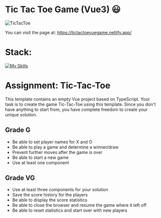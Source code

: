 # Tic Tac Toe Game (Vue3) 😃

![TicTacToe](https://github.com/Owale128/vue-tic-tac-toe/assets/110387474/c8268ea9-4462-4e12-967c-2157d73437b0)

You can visit the page at: https://tictactoevuegame.netlify.app/

# Stack:
[![My Skills](https://skillicons.dev/icons?i=vite,vue,ts,sass,netlify)](https://skillicons.dev)

# Assignment: Tic-Tac-Toe

This template contains an empty Vue project based on TypeScript. Your task is to create the game Tic-Tac-Toe using this template. Since you don't have anything to start from, you have complete freedom to create your unique solution.

## Grade G

- Be able to set player names for X and O
- Be able to play a game and determine a winner/draw
- Prevent further moves after the game is over
- Be able to start a new game
- Use at least one component

## Grade VG

- Use at least three components for your solution
- Save the score history for the players
- Be able to display the score statistics
- Be able to close the browser and resume the game where it left off
- Be able to reset statistics and start over with new players
